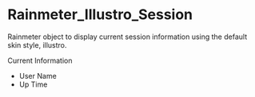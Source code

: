 Rainmeter_Illustro_Session
==========================

Rainmeter object to display current session information using the default skin style, illustro.

Current Information
  - User Name
  - Up Time
